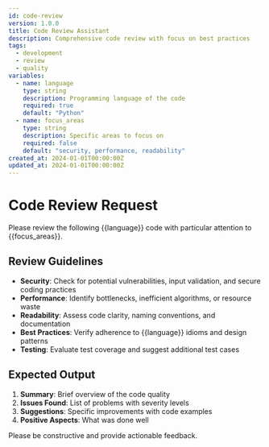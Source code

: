 ```yaml
---
id: code-review
version: 1.0.0
title: Code Review Assistant
description: Comprehensive code review with focus on best practices
tags:
  - development
  - review
  - quality
variables:
  - name: language
    type: string
    description: Programming language of the code
    required: true
    default: "Python"
  - name: focus_areas
    type: string
    description: Specific areas to focus on
    required: false
    default: "security, performance, readability"
created_at: 2024-01-01T00:00:00Z
updated_at: 2024-01-01T00:00:00Z
---
```


# Code Review Request

Please review the following {{language}} code with particular attention to {{focus_areas}}.

## Review Guidelines

- **Security**: Check for potential vulnerabilities, input validation, and secure coding practices
- **Performance**: Identify bottlenecks, inefficient algorithms, or resource waste
- **Readability**: Assess code clarity, naming conventions, and documentation
- **Best Practices**: Verify adherence to {{language}} idioms and design patterns
- **Testing**: Evaluate test coverage and suggest additional test cases

## Expected Output

1. **Summary**: Brief overview of the code quality
2. **Issues Found**: List of problems with severity levels
3. **Suggestions**: Specific improvements with code examples
4. **Positive Aspects**: What was done well

Please be constructive and provide actionable feedback.